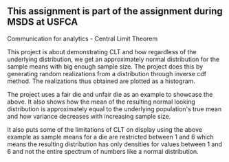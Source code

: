 ## This assignment is part of the assignment during MSDS at USFCA
Communication for analytics - Central Limit Theorem

This project is about demonstrating CLT and how regardless of the underlying distribution, we get an approximately normal distribution for the sample means with big enough sample size. The project does this by generating random realizations from a distribution through inverse cdf method. The realizations thus obtained are plotted as a histogram. 

The project uses a fair die and unfair die as an example to showcase the above. It also shows how the mean of the resulting normal looking distribution is approximately equal to the underlying population's true mean and how variance decreases with increasing sample size. 

It also puts some of the limitations of CLT on display using the above example as sample means for a die are restricted between 1 and 6 which means the resulting distribution has only densities for values between 1 and 6 and not the entire spectrum of numbers like a normal distribution. 

